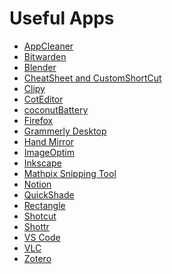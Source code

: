 # Useful Apps

- [AppCleaner](https://freemacsoft.net/appcleaner/)
- [Bitwarden](https://bitwarden.com/)
- [Blender](https://www.blender.org/)
- [CheatSheet and CustomShortCut](https://www.mediaatelier.com/CheatSheet/)
- [Clipy](https://clipy-app.com/)
- [CotEditor](https://coteditor.com/)
- [coconutBattery](https://www.coconut-flavour.com/coconutbattery/)
- [Firefox](https://www.mozilla.org/en-US/firefox/new/)
- [Grammerly Desktop](https://www.grammarly.com/)
- [Hand Mirror](https://apps.apple.com/jp/app/hand-mirror/id1454801691?mt=12)
- [ImageOptim](https://imageoptim.com/mac)
- [Inkscape](https://inkscape.org/)
- [Mathpix Snipping Tool](https://mathpix.com/)
- [Notion](https://www.notion.so/)
- [QuickShade](https://apps.apple.com/jp/app/quickshade/id1454801691?mt=12)
- [Rectangle](https://rectangleapp.com/)
- [Shotcut](https://shotcut.org/)
- [Shottr](https://shottr.cc/)
- [VS Code](https://code.visualstudio.com/)
- [VLC](https://www.videolan.org/vlc/index.html)
- [Zotero](https://www.zotero.org/)

<!--
## Rectangle

You can easily resize application windows by shortcuts.
```{image} img/rec1.png
:name: rec1
:height: 400px
:align: center
```

When you use Ctrl + Option + U,J,K,I
```{image} img/rec2.png
:name: rec2
:width: 700px
:align: center
```

## Clipy

%```{image} img/copy.png
%:name: copy
%:width: 400px
%:align: center
%```

## CheatSheet
```{image} img/cheat.png
:name: cheat
:width: 700px
:align: center
```


## CustomShortCut

CustomShortCut is compatible with CheatSheet.
You can redefine shortcut keys easily.

## DeepL

DeepL is the world's best translation machine!

## Enhancer for YouTube
Best extension to improve your user experience on YouTube!

## G app launcher

You can use Google apps(Google map, Google Keep, YouTube, etc.) as extensions in Safari, Firefox.


## Zotero
Zotero is a free useful app for managing research papers. There is an iOS Zotero app.

## Notion
Notion is a markdown-based note app with many useful functions. You can use it for individual notes or your team documents (easy to share). Moreover, you can publish your documents on website at ease.

-->
